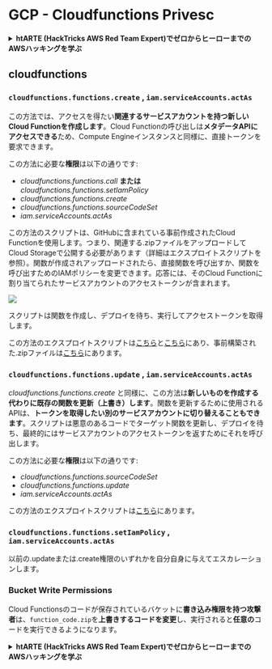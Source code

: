 # GCP - Cloudfunctions Privesc

<details>

<summary><strong>htARTE (HackTricks AWS Red Team Expert)でゼロからヒーローまでのAWSハッキングを学ぶ</strong></summary>

HackTricksをサポートする他の方法:

* **HackTricksにあなたの会社を広告したい**、または**HackTricksをPDFでダウンロードしたい**場合は、[**サブスクリプションプラン**](https://github.com/sponsors/carlospolop)をチェックしてください。
* [**公式PEASS & HackTricksグッズ**](https://peass.creator-spring.com)を入手する
* [**The PEASS Family**](https://opensea.io/collection/the-peass-family)を発見する、私たちの独占的な[**NFTs**](https://opensea.io/collection/the-peass-family)のコレクション
* 💬 [**Discordグループ**](https://discord.gg/hRep4RUj7f)に**参加する**か、[**telegramグループ**](https://t.me/peass)に参加するか、**Twitter** 🐦 [**@carlospolopm**](https://twitter.com/carlospolopm)を**フォローする**。
* **HackTricks**のGitHubリポジトリにPRを提出して、あなたのハッキングのコツを共有する。

</details>

## cloudfunctions

### `cloudfunctions.functions.create` , `iam.serviceAccounts.actAs`

この方法では、アクセスを得たい**関連するサービスアカウントを持つ新しいCloud Functionを作成します**。Cloud Functionの呼び出しは**メタデータAPIにアクセスできる**ため、Compute Engineインスタンスと同様に、直接トークンを要求できます。

この方法に必要な**権限**は以下の通りです:

* _cloudfunctions.functions.call_ **または** _cloudfunctions.functions.setIamPolicy_
* _cloudfunctions.functions.create_
* _cloudfunctions.functions.sourceCodeSet_
* _iam.serviceAccounts.actAs_

この方法のスクリプトは、GitHubに含まれている事前作成されたCloud Functionを使用します。つまり、関連する.zipファイルをアップロードしてCloud Storageで公開する必要があります（詳細はエクスプロイトスクリプトを参照）。関数が作成されアップロードされたら、直接関数を呼び出すか、関数を呼び出すためのIAMポリシーを変更できます。応答には、そのCloud Functionに割り当てられたサービスアカウントのアクセストークンが含まれます。

![](https://rhinosecuritylabs.com/wp-content/uploads/2020/04/image12-750x618.png)

スクリプトは関数を作成し、デプロイを待ち、実行してアクセストークンを取得します。

この方法のエクスプロイトスクリプトは[こちら](https://github.com/RhinoSecurityLabs/GCP-IAM-Privilege-Escalation/blob/master/ExploitScripts/cloudfunctions.functions.create-call.py)と[こちら](https://github.com/RhinoSecurityLabs/GCP-IAM-Privilege-Escalation/blob/master/ExploitScripts/cloudfunctions.functions.create-setIamPolicy.py)にあり、事前構築された.zipファイルは[こちら](https://github.com/RhinoSecurityLabs/GCP-IAM-Privilege-Escalation/tree/master/ExploitScripts/CloudFunctions)にあります。

### `cloudfunctions.functions.update` , `iam.serviceAccounts.actAs`

_cloudfunctions.functions.create_ と同様に、この方法は**新しいものを作成する代わりに既存の関数を更新（上書き）します**。関数を更新するために使用されるAPIは、**トークンを取得したい別のサービスアカウントに切り替えることもできます**。スクリプトは悪意のあるコードでターゲット関数を更新し、デプロイを待ち、最終的にはサービスアカウントのアクセストークンを返すためにそれを呼び出します。

この方法に必要な**権限**は以下の通りです:

* _cloudfunctions.functions.sourceCodeSet_
* _cloudfunctions.functions.update_
* _iam.serviceAccounts.actAs_

この方法のエクスプロイトスクリプトは[こちら](https://github.com/RhinoSecurityLabs/GCP-IAM-Privilege-Escalation/blob/master/ExploitScripts/cloudfunctions.functions.update.py)にあります。

### `cloudfunctions.functions.setIamPolicy` , `iam.serviceAccounts.actAs`

以前の.updateまたは.create権限のいずれかを自分自身に与えてエスカレーションします。

### Bucket Write Permissions

Cloud Functionsのコードが保存されているバケットに**書き込み権限を持つ攻撃者**は、`function_code.zip`を**上書きするコードを変更**し、実行されると**任意の**コードを実行できるようになります。

<details>

<summary><strong>htARTE (HackTricks AWS Red Team Expert)でゼロからヒーローまでのAWSハッキングを学ぶ</strong></summary>

HackTricksをサポートする他の方法:

* **HackTricksにあなたの会社を広告したい**、または**HackTricksをPDFでダウンロードしたい**場合は、[**サブスクリプションプラン**](https://github.com/sponsors/carlospolop)をチェックしてください。
* [**公式PEASS & HackTricksグッズ**](https://peass.creator-spring.com)を入手する
* [**The PEASS Family**](https://opensea.io/collection/the-peass-family)を発見する、私たちの独占的な[**NFTs**](https://opensea.io/collection/the-peass-family)のコレクション
* 💬 [**Discordグループ**](https://discord.gg/hRep4RUj7f)に**参加する**か、[**telegramグループ**](https://t.me/peass)に参加するか、**Twitter** 🐦 [**@carlospolopm**](https://twitter.com/carlospolopm)を**フォローする**。
* **HackTricks**のGitHubリポジトリにPRを提出して、あなたのハッキングのコツを共有する。

</details>
